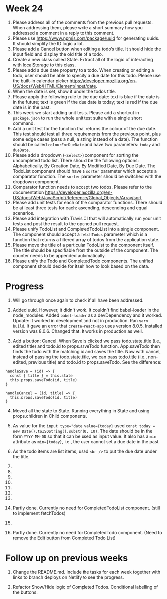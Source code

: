 # Week 24

1. Please address all of the comments from the previous pull requests. When addressing them, please write a short summary how you addressed a comment in a reply to this comment.
2. Please use https://www.npmjs.com/package/uuid for generating uuids. It should simplify the ID logic a lot.
3. Please add a Cancel button when editing a todo’s title. It should hide the input field and display the old title of a todo.
4. Create a new class called State. Extract all of the logic of interacting with localStorage to this class.
5. Please add a due date property to a todo. When creating or editing a todo, user should be able to specify a due date for this todo. Please use the built-in calendar picker https://developer.mozilla.org/en-US/docs/Web/HTML/Element/input/date.
6. When the date is set, show it under the todos title.
7. Please apply the following rule to the due date: text is blue if the date is in the future; text is green if the due date is today; text is red if the due date is in the past.
8. This week we start adding unit tests. Please add a shortcut in `package.json` to run the whole unit test suite with a single short command.
9. Add a unit test for the function that returns the colour of the due date. This test should test all three requirements from the previous point, plus some edge cases (pass a null, a string instead of a date). The function should be called `colourForDueDate` and have two parameters: `today` and `dueDate`.
10. Please add a dropdown (`<select>`) component for sorting the uncompleted todo list. There should be the following options: Alphabetically, By Creation Date, By Modified Date, By Due Date. The TodoList component should have a `sorter` parameter which accepts a comparator function. The `sorter` parameter should be switched with the dropdown component.  
11. Comparator function needs to accept two todos. Please refer to the documentation https://developer.mozilla.org/en-US/docs/Web/JavaScript/Reference/Global_Objects/Array/sort  
12. Please add unit tests for each of the comparator functions. There should be at least three tests for each: ascending, descending and equal scenarios.  
13. Please add integration with Travis CI that will automatically run your unit tests and post the result to the opened pull request.  
14. Please unify TodoList and CompletedTodoList into a single component. The component should accept a `fetchTodos` parameter which is a function that returns a filtered array of todos from the application state.  
15. Please move the title of a particular TodoList to the component itself. The title should be specifiable from the outside of the component. The counter needs to be appended automatically.  
16. Please unify the Todo and CompletedTodo components. The unified component should decide for itself how to look based on the data.   

# Progress

1. Will go through once again to check if all have been addressed. 

2. Added uuid. However, it didn't work. It couldn't find babel-loader in the node_modules. Added `babel-loader` as a devDependency and it worked.
Update: It worked in development and not in production. Ran `yarn build`. It gave an error that `create-react-app` uses version 8.0.5. Installed version was 8.0.6. Changed that. It works in production as well.  

3. Add a button: Cancel. When Save is clicked we pass todo.state.title (i.e., edited title) and todo.id to props.saveTodo function. App.saveTodo then finds the todo with the matching id and saves the title. Now with cancel, instead of passing the todo.state.title, we can pass todo.title (i.e., non-edited, previous title) and todo.id to props.saveTodo. See the difference: 

```
handleSave = (id) => {
  const { title } = this.state
  this.props.saveTodo(id, title)
}

handleCancel = (id, title) => {
  this.props.saveTodo(id, title)
}
```
4. Moved all the state to State. Running everything in State and using props.children in Child components.

5. As value for the `input type="date value={today}` used `const today = new Date().toISOString().substr(0, 10)`. The date should be in the form `YYYY-MM-DD` so that it can be used as input value. It also has a `min` attribute as `min={today}`, i.e., the user cannot set a due date in the past. 

6. As the todo items are list items, used `<br />` to put the due date under the title. 

7. 

8.

9.

10.

11.

12.

13. 

14. Partly done. Currently no need for CompletedTodoList component. (still to implement fetchTodos)

15.

16. Partly done. Currently no need for CompletedTodo component. (Need to remove the Edit button from Completed Todo List)

# Follow up on previous weeks

1. Change the README.md. Include the tasks for each week together with links to branch deploys on Netlify to see the progress.

2. Refactor Show/Hide logic of Completed Todos. Conditional labelling of the buttons. 
